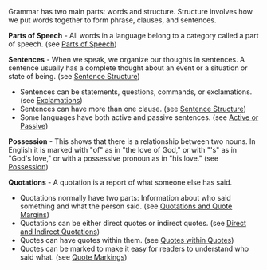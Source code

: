 
Grammar has two main parts: words and structure. Structure involves how we put words together to form phrase, clauses, and sentences.

**Parts of Speech** - All words in a language belong to a category called a  part of speech.  (see [Parts of Speech](en/ta/translate/man/figs-partsofspeech))

**Sentences** -  When we speak, we organize our thoughts in sentences. A sentence usually has a complete thought about an event or a situation or state of being. (see [Sentence Structure](en/ta/translate/man/figs-sentences))

  * Sentences can be statements, questions, commands, or exclamations. (see [Exclamations](en/ta/translate/man/figs-sentencetypes))
  * Sentences can have more than one clause. (see [Sentence Structure](en/ta/translate/man/figs-sentences))
  * Some languages have both active and  passive sentences. (see [Active or Passive](en/ta/translate/man/figs-activepassive))

**Possession** - This shows that there is a relationship between two nouns. In English it is marked with "of" as in "the love of God," or with "'s" as in "God's love," or with a possessive pronoun as in "his love." (see [Possession](en/ta/translate/man/figs-possession))

**Quotations** -  A quotation is a report of what someone else has said.  

  * Quotations normally have two parts: Information about who said something and what the person said. (see [Quotations and Quote Margins](en/ta/translate/man/writing-quotations)) 
  * Quotations can be either direct quotes or indirect quotes.  (see [Direct and Indirect Quotations](en/ta/translate/man/figs-quotations)) 
  * Quotes can have quotes within them. (see [Quotes within Quotes](en/ta/translate/man/figs-quotesinquotes))  
  * Quotes can be marked to make it easy for readers to understand who said what. (see [Quote Markings](en/ta/translate/man/figs-quotemarks))